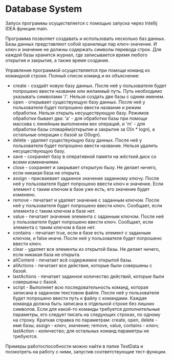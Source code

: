 # Database System
Запуск программы осуществляется с помощью запуска через Intellij IDEA функции main.

Программа позволяет создавать и использовать несколько баз данных. Базы данных представляют собой хранилище пар ключ-значение. 
И ключ и значение не должны содержать символы перевода строк. Для каждой базы хранится журнал, где записывается время любого открытия
и закрытия, а также время создания.

Управление программой осуществляется при помощи команд из командной строки. Полный список команд и их объяснение:
* create - создаёт новую базу данных. После неё у пользователя будет попрошено ввести название или желаемый путь. Путь необходимо указывать символами '/'. Нельзя создать две базы с одним именем.
* open - открывает существующую базу данных. После неё у пользователя будет попрошено ввести название и режим обработки. Нельзя открыть
	несуществующую базу. Режимов обработки бывает два: 'a' - для обработки базы при помощи массива с линейным выполненем вех операций, 
	и 'm' - для обработки базы словарём(открытие и закрытие за О(n * logn), а остальные операции с базой за О(logn).
* delete - удаляет существующую базу данных. После неё у пользователя будет попрошено ввести название. Нельзя удалить несуществующую базу.
* save - сохраняет базу в оперативной памяти на жёсткий диск со всеми изменениями.
* close - сохраняет и закрывает открытую бызу. Не делает ничего, если никакая база не открыта.
* assign - присваевает заданное значение заданному ключу. После неё у пользователя будет попрошено ввести ключ и значение. 
	Если элемент с таким ключом в базе уже есть, его значение будет изменено.
* remove - печатает и удаляет значение с заданным ключом. После неё у пользователя будет попрошено ввести ключ. 
	Сообщает, если элемента с таким ключом в базе нет.
* value - печатает значение элемента с заданным ключом. После неё у пользователя будет попрошено ввести ключ. 
	Сообщает, если элемента с таким ключом в базе нет.
* contains - печатает true, если в базе есть элемент с заданным ключом, и false иначе. После неё у пользователя будет попрошено ввести ключ.
* clear - удаляет все элементы из открытой базы. Не делает ничего, если никакая база не открыта.
* allContent - печатает всё содержимое открытой базы.
* allActions - печатает все действия, которые были совершены с базой.
* lastActions - печатает заданное количество действий, которые были совершены с базой.
* script - Выполняет всю последовательность команд, которая записана в заданном текстовом файле. После неё у пользователя будет попрошено 
	ввести путь к файлу с командами. Каждая команда должна быть записана в отдельной строке без лишних символов. Если для какой-то
	команды требуется дополнительные параметры, его следует писать на следующих строках, по одному на строку. Краткая справка по параметрам:
		create, open, delete - имя базы; assign - ключ, значение; remove, value, contains - ключ; lastAction - количество; для остальных
		команд параметры не требуются.

Примеры работоспособности можно найти в папке TestData и посмотреть на работу с ними, запустив соответствующие тест-функции.